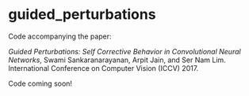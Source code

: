 # guided_perturbations

Code accompanying the paper:

*Guided Perturbations: Self Corrective Behavior in Convolutional Neural Networks*, Swami Sankaranarayanan, Arpit Jain, and Ser Nam Lim.  International Conference on Computer Vision (ICCV) 2017.

Code coming soon!
